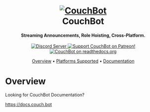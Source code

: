 <h1 align="center">
  <br>
  <a href="https://github.com/MattTheDev/CouchBot"><img src="https://i.imgur.com/6nPQ8vN.png" alt="CouchBot"></a>
  <br>
  CouchBot
  <br>
</h1>

<h4 align="center">Streaming Announcements, Role Hoisting, Cross-Platform.</h4>

<p align="center">
  <a href="http://discord.mattthedev.codes">
    <img src="https://discordapp.com/api/guilds/263688866978988032/widget.png?style=shield" alt="Discord Server">
  </a>
  <a href="https://www.patreon.com/MattTheDev">
    <img src="https://img.shields.io/badge/Support-CouchBot!-blueviolet.svg" alt="Support CouchBot on Patreon!">
  </a>
  <a href="http://couchbot.readthedocs.io/en/stable/?badge=stable">
    <img src="https://readthedocs.org/projects/couchbot/badge/?version=latest" alt="CouchBot on readthedocs.org">
  </a>
</p>

<p align="center">
  <a href="#overview">Overview</a>
  •
  <a href="#platforms-supported">Platforms Supported</a>
  •
  <a href="https://couchbot.readthedocs.io/en/latest/">Documentation</a>
</p>

# Overview

Looking for CouchBot Documentation? 

[https;//docs.couch.bot](https://docs.couch.bot)